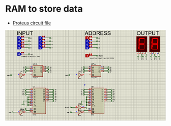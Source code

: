 # RAM to store data

- [Proteus circuit file](RAM.pdsprj)

![Screenshot of simulation running](RAM.png)
